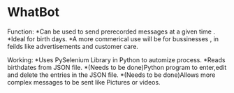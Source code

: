 # WhatBot
Function:
*Can be used to send prerecorded messages at a given time .
*Ideal for birth days.
*A more commerical use will be for bussinesses , in feilds like advertisements and customer care.

Working:
*Uses PySelenium Library in Python to automize process.
*Reads birthdates from JSON file.
*(Needs to be done)Python program to enter,edit and delete the entries in the JSON file.
*(Needs to be done)Allows more complex messages to be sent like Pictures or videos.
